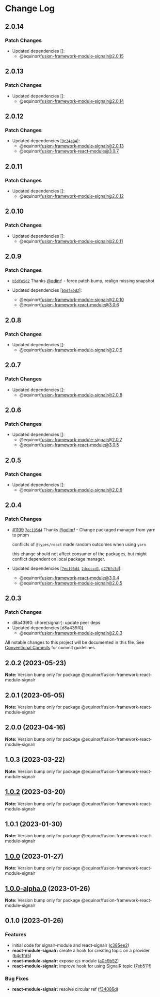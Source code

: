 # Change Log

## 2.0.14

### Patch Changes

-   Updated dependencies []:
    -   @equinor/fusion-framework-module-signalr@2.0.15

## 2.0.13

### Patch Changes

-   Updated dependencies []:
    -   @equinor/fusion-framework-module-signalr@2.0.14

## 2.0.12

### Patch Changes

-   Updated dependencies [[`9c24e84`](https://github.com/equinor/fusion-framework/commit/9c24e847d041dea8384c77439e6b237f5bdb3125)]:
    -   @equinor/fusion-framework-module-signalr@2.0.13
    -   @equinor/fusion-framework-react-module@3.0.7

## 2.0.11

### Patch Changes

-   Updated dependencies []:
    -   @equinor/fusion-framework-module-signalr@2.0.12

## 2.0.10

### Patch Changes

-   Updated dependencies []:
    -   @equinor/fusion-framework-module-signalr@2.0.11

## 2.0.9

### Patch Changes

-   [`b5dfe5d2`](https://github.com/equinor/fusion-framework/commit/b5dfe5d29a249e0cca6c9589322931dfedd06acc) Thanks [@odinr](https://github.com/odinr)! - force patch bump, realign missing snapshot

-   Updated dependencies [[`b5dfe5d2`](https://github.com/equinor/fusion-framework/commit/b5dfe5d29a249e0cca6c9589322931dfedd06acc)]:
    -   @equinor/fusion-framework-module-signalr@2.0.10
    -   @equinor/fusion-framework-react-module@3.0.6

## 2.0.8

### Patch Changes

-   Updated dependencies []:
    -   @equinor/fusion-framework-module-signalr@2.0.9

## 2.0.7

### Patch Changes

-   Updated dependencies []:
    -   @equinor/fusion-framework-module-signalr@2.0.8

## 2.0.6

### Patch Changes

-   Updated dependencies []:
    -   @equinor/fusion-framework-module-signalr@2.0.7
    -   @equinor/fusion-framework-react-module@3.0.5

## 2.0.5

### Patch Changes

-   Updated dependencies []:
    -   @equinor/fusion-framework-module-signalr@2.0.6

## 2.0.4

### Patch Changes

-   [#1109](https://github.com/equinor/fusion-framework/pull/1109) [`7ec195d4`](https://github.com/equinor/fusion-framework/commit/7ec195d42098fec8794db13e83b71ef7753ff862) Thanks [@odinr](https://github.com/odinr)! - Change packaged manager from yarn to pnpm

    conflicts of `@types/react` made random outcomes when using `yarn`

    this change should not affect consumer of the packages, but might conflict dependent on local package manager.

-   Updated dependencies [[`7ec195d4`](https://github.com/equinor/fusion-framework/commit/7ec195d42098fec8794db13e83b71ef7753ff862), [`2dccccd1`](https://github.com/equinor/fusion-framework/commit/2dccccd124fbe3cdde2132c29c27d3da9fc6f1f5), [`d276fc5d`](https://github.com/equinor/fusion-framework/commit/d276fc5d514566d05c64705076a1cb91c6a44272)]:
    -   @equinor/fusion-framework-react-module@3.0.4
    -   @equinor/fusion-framework-module-signalr@2.0.5

## 2.0.3

### Patch Changes

-   d8a439f0: chore(signalr): update peer deps
-   Updated dependencies [d8a439f0]
    -   @equinor/fusion-framework-module-signalr@2.0.3

All notable changes to this project will be documented in this file.
See [Conventional Commits](https://conventionalcommits.org) for commit guidelines.

## 2.0.2 (2023-05-23)

**Note:** Version bump only for package @equinor/fusion-framework-react-module-signalr

## 2.0.1 (2023-05-05)

**Note:** Version bump only for package @equinor/fusion-framework-react-module-signalr

## 2.0.0 (2023-04-16)

**Note:** Version bump only for package @equinor/fusion-framework-react-module-signalr

## 1.0.3 (2023-03-22)

**Note:** Version bump only for package @equinor/fusion-framework-react-module-signalr

## [1.0.2](https://github.com/equinor/fusion-framework/compare/@equinor/fusion-framework-react-module-signalr@1.0.1...@equinor/fusion-framework-react-module-signalr@1.0.2) (2023-03-20)

**Note:** Version bump only for package @equinor/fusion-framework-react-module-signalr

## 1.0.1 (2023-01-30)

**Note:** Version bump only for package @equinor/fusion-framework-react-module-signalr

## [1.0.0](https://github.com/equinor/fusion-framework/compare/@equinor/fusion-framework-react-module-signalr@0.1.0...@equinor/fusion-framework-react-module-signalr@1.0.0) (2023-01-27)

**Note:** Version bump only for package @equinor/fusion-framework-react-module-signalr

## [1.0.0-alpha.0](https://github.com/equinor/fusion-framework/compare/@equinor/fusion-framework-react-module-signalr@0.1.0...@equinor/fusion-framework-react-module-signalr@1.0.0-alpha.0) (2023-01-26)

**Note:** Version bump only for package @equinor/fusion-framework-react-module-signalr

## 0.1.0 (2023-01-26)

### Features

-   initial code for signalr-module and react-signalr ([c385ee2](https://github.com/equinor/fusion-framework/commit/c385ee2eca6ee58d87e2de955c43c2b75212efe4))
-   **react-module-signalr:** create a hook for creating topic on a provider ([b4c1fd5](https://github.com/equinor/fusion-framework/commit/b4c1fd5c35b8b570380201a87a5142b617730a00))
-   **react-module-signalr:** expose cjs module ([a0c9b52](https://github.com/equinor/fusion-framework/commit/a0c9b52bd5f05e5419267ff05e6d533b5ea98bcb))
-   **react-module-signalr:** improve hook for using SignalR topic ([7eb511f](https://github.com/equinor/fusion-framework/commit/7eb511fb7a3f603aa418e5dfa969bea3b175d41c))

### Bug Fixes

-   **react-module-signalr:** resolve circular ref ([f34086d](https://github.com/equinor/fusion-framework/commit/f34086d1710f2a3494feb19dd09079f66a1b5d63))

